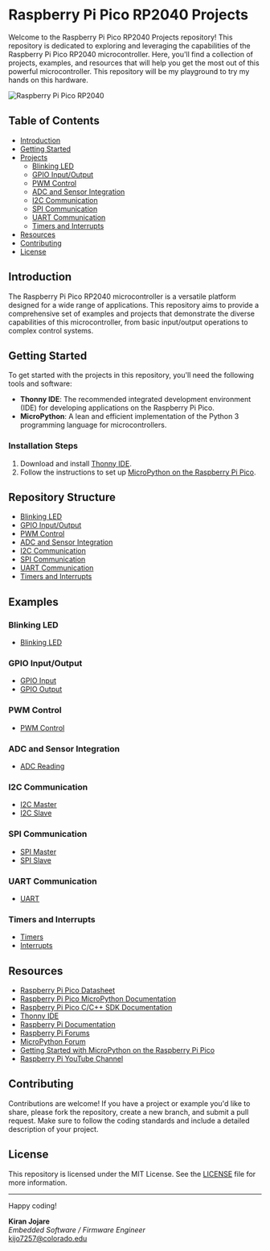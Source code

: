 # Raspberry Pi Pico RP2040 Projects

Welcome to the Raspberry Pi Pico RP2040 Projects repository! This repository is dedicated to exploring and leveraging the capabilities of the Raspberry Pi Pico RP2040 microcontroller. Here, you'll find a collection of projects, examples, and resources that will help you get the most out of this powerful microcontroller. This repository will be my playground to try my hands on this hardware.

![Raspberry Pi Pico RP2040](https://www.raspberrypi.org/app/uploads/2021/01/IMG_20201208_155255-scaled.jpg)

## Table of Contents
- [Introduction](#introduction)
- [Getting Started](#getting-started)
- [Projects](#projects)
  - [Blinking LED](#blinking-led)
  - [GPIO Input/Output](#gpio-input-output)
  - [PWM Control](#pwm-control)
  - [ADC and Sensor Integration](#adc-and-sensor-integration)
  - [I2C Communication](#i2c-communication)
  - [SPI Communication](#spi-communication)
  - [UART Communication](#uart-communication)
  - [Timers and Interrupts](#timers-and-interrupts)
- [Resources](#resources)
- [Contributing](#contributing)
- [License](#license)

## Introduction
The Raspberry Pi Pico RP2040 microcontroller is a versatile platform designed for a wide range of applications. This repository aims to provide a comprehensive set of examples and projects that demonstrate the diverse capabilities of this microcontroller, from basic input/output operations to complex control systems.

## Getting Started
To get started with the projects in this repository, you'll need the following tools and software:
- **Thonny IDE**: The recommended integrated development environment (IDE) for developing applications on the Raspberry Pi Pico.
- **MicroPython**: A lean and efficient implementation of the Python 3 programming language for microcontrollers.

### Installation Steps
1. Download and install [Thonny IDE](https://thonny.org/).
2. Follow the instructions to set up [MicroPython on the Raspberry Pi Pico](https://projects.raspberrypi.org/en/projects/getting-started-with-the-pico).

## Repository Structure

- [Blinking LED](#blinking-led)
- [GPIO Input/Output](#gpio-input-output)
- [PWM Control](#pwm-control)
- [ADC and Sensor Integration](#adc-and-sensor-integration)
- [I2C Communication](#i2c-communication)
- [SPI Communication](#spi-communication)
- [UART Communication](#uart-communication)
- [Timers and Interrupts](#timers-and-interrupts)

## Examples

### Blinking LED
- [Blinking LED](https://github.com/kiranj26/Raspberry-Pi-Pico-RP2040-Projects/tree/main/examples/Blinking_LED)

### GPIO Input/Output
- [GPIO Input](https://github.com/kiranj26/Raspberry-Pi-Pico-RP2040-Projects/tree/main/examples/GPIO/Input)
- [GPIO Output](https://github.com/kiranj26/Raspberry-Pi-Pico-RP2040-Projects/tree/main/examples/GPIO/Output)

### PWM Control
- [PWM Control](https://github.com/kiranj26/Raspberry-Pi-Pico-RP2040-Projects/tree/main/examples/PWM)

### ADC and Sensor Integration
- [ADC Reading](https://github.com/kiranj26/Raspberry-Pi-Pico-RP2040-Projects/tree/main/examples/ADC)

### I2C Communication
- [I2C Master](https://github.com/kiranj26/Raspberry-Pi-Pico-RP2040-Projects/tree/main/examples/I2C/Master)
- [I2C Slave](https://github.com/kiranj26/Raspberry-Pi-Pico-RP2040-Projects/tree/main/examples/I2C/Slave)

### SPI Communication
- [SPI Master](https://github.com/kiranj26/Raspberry-Pi-Pico-RP2040-Projects/tree/main/examples/SPI/Master)
- [SPI Slave](https://github.com/kiranj26/Raspberry-Pi-Pico-RP2040-Projects/tree/main/examples/SPI/Slave)

### UART Communication
- [UART](https://github.com/kiranj26/Raspberry-Pi-Pico-RP2040-Projects/tree/main/examples/UART)

### Timers and Interrupts
- [Timers](https://github.com/kiranj26/Raspberry-Pi-Pico-RP2040-Projects/tree/main/examples/Timers)
- [Interrupts](https://github.com/kiranj26/Raspberry-Pi-Pico-RP2040-Projects/tree/main/examples/Interrupts)

## Resources
- [Raspberry Pi Pico Datasheet](https://datasheets.raspberrypi.org/pico/pico-datasheet.pdf)
- [Raspberry Pi Pico MicroPython Documentation](https://docs.micropython.org/en/latest/rp2/quickref.html)
- [Raspberry Pi Pico C/C++ SDK Documentation](https://raspberrypi.github.io/pico-sdk-doxygen/)
- [Thonny IDE](https://thonny.org/)
- [Raspberry Pi Documentation](https://www.raspberrypi.org/documentation/)
- [Raspberry Pi Forums](https://www.raspberrypi.org/forums/)
- [MicroPython Forum](https://forum.micropython.org/)
- [Getting Started with MicroPython on the Raspberry Pi Pico](https://projects.raspberrypi.org/en/projects/getting-started-with-the-pico)
- [Raspberry Pi YouTube Channel](https://www.youtube.com/user/RaspberryPiBeginners)

## Contributing
Contributions are welcome! If you have a project or example you'd like to share, please fork the repository, create a new branch, and submit a pull request. Make sure to follow the coding standards and include a detailed description of your project.

## License
This repository is licensed under the MIT License. See the [LICENSE](LICENSE) file for more information.

---

Happy coding!

**Kiran Jojare**  
*Embedded Software / Firmware Engineer*  
kijo7257@colorado.edu
